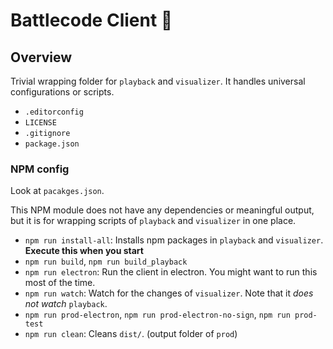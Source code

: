 # Battlecode Client 🌱

## Overview
Trivial wrapping folder for `playback` and `visualizer`. It handles universal configurations or scripts.

* `.editorconfig`
* `LICENSE`
* `.gitignore`
* `package.json`

### NPM config
Look at `pacakges.json`.

This NPM module does not have any dependencies or meaningful output, but it is for wrapping scripts of `playback` and `visualizer` in one place.

 * `npm run install-all`: Installs npm packages in `playback` and `visualizer`. **Execute this when you start**
 * `npm run build`, `npm run build_playback`
 * `npm run electron`: Run the client in electron. You might want to run this most of the time.
 * `npm run watch`: Watch for the changes of `visualizer`. Note that it *does not watch* `playback`.
 * `npm run prod-electron`, `npm run prod-electron-no-sign`, `npm run prod-test`
 * `npm run clean`: Cleans `dist/`. (output folder of `prod`)